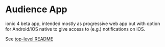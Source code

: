 # Audience App

ionic 4 beta app, intended mostly as progressive web app but with option for 
Android/iOS native to give access to (e.g.) notifications on iOS.

See [top-level README](../README.md)
